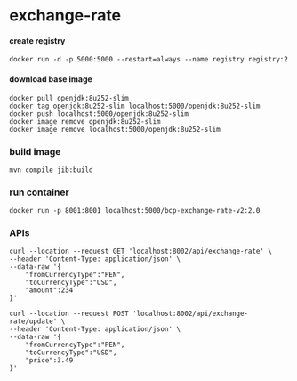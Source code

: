 # exchange-rate

#### create registry
```
docker run -d -p 5000:5000 --restart=always --name registry registry:2
```

#### download base image 
```
docker pull openjdk:8u252-slim 
docker tag openjdk:8u252-slim localhost:5000/openjdk:8u252-slim 
docker push localhost:5000/openjdk:8u252-slim 
docker image remove openjdk:8u252-slim 
docker image remove localhost:5000/openjdk:8u252-slim
``` 

### build image
```
mvn compile jib:build
```

### run container
```
docker run -p 8001:8001 localhost:5000/bcp-exchange-rate-v2:2.0
```

### APIs
```
curl --location --request GET 'localhost:8002/api/exchange-rate' \
--header 'Content-Type: application/json' \
--data-raw '{
    "fromCurrencyType":"PEN",
    "toCurrencyType":"USD",
    "amount":234
}'
```
```
curl --location --request POST 'localhost:8002/api/exchange-rate/update' \
--header 'Content-Type: application/json' \
--data-raw '{    
    "fromCurrencyType":"PEN",
    "toCurrencyType":"USD",
    "price":3.49
}'
```
